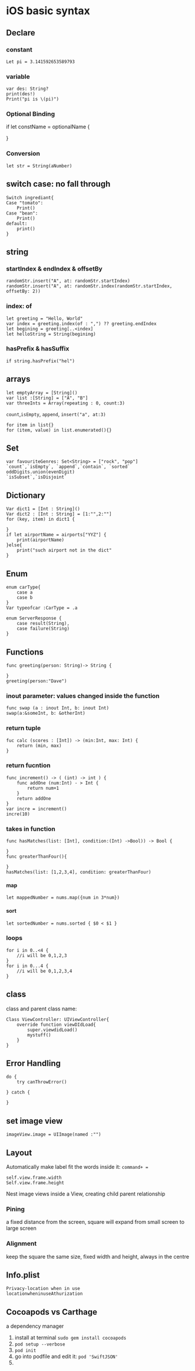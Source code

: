 # iOS basic syntax

## Declare 
### constant

	Let pi = 3.141592653589793 

### variable
	var des: String?
	print(des!)
	Print("pi is \(pi)")
	
### Optional Binding
if let constName = optionalName {

}
### Conversion
	let str = String(aNumber)

## switch case: no fall through
	Switch ingrediant{
	Case "tomato":
		Print()
	Case "bean":
		Print()
	default:
		print()
	}


## string
### startIndex & endIndex & offsetBy
	randomStr.insert("A", at: randomStr.startIndex)
	randomStr.insert("A", at: randomStr.index(randomStr.startIndex, offsetBy: 2))
### index: of
	let greeting = "Hello, World"
	var index = greeting.index(of : ",") ?? greeting.endIndex
	let begining = greeting[..<index]
	let helloString = String(begining)
### hasPrefix & hasSuffix
	if string.hasPrefix("hel")


## arrays
	let emptyArray = [String]()
	var list :[String] = ["A", "B"]
	var threeInts = Array(repeating : 0, count:3)
`count`,`isEmpty`, `append`, `insert("a", at:3)`
	
	for item in list{}
	for (item, value) in list.enumerated(){}
	
## Set

	var favouriteGenres: Set<String> = ["rock", "pop"]
	`count`,`isEmpty`, `append`,`contain`, `sorted`
	oddDigits.union(evenDigit)
	`isSubset`,`isDisjoint`

## Dictionary

	Var dict1 = [Int : String]()
	Var dict2 : [Int : String] = [1:"",2:""]
	for (key, item) in dict1 {
	
	}
	if let airportName = airports["YYZ"] {
		print(airportName)
	}else{
		print("such airport not in the dict"
	}

## Enum	
	enum carType{
		case a
		case b
	}
	Var typeofcar :CarType = .a
	
	enum ServerResponse {
		case result(String),
		case failure(String)
	}
## Functions
	func greeting(person: String)-> String {
	
	}
	greeting(person:"Dave")  
		
### inout parameter: values changed inside the function
	func swap (a : inout Int, b: inout Int)
	swap(a:&someInt, b: &otherInt)
### return tuple
	fuc calc (scores : [Int]) -> (min:Int, max: Int) {
		return (min, max)
	}	
### return fucntion
	func increment() -> ( (int) -> int ) {
		func addOne (num:Int) - > Int {
			return num+1
		}
		return addOne
	}
	var incre = increment()
	incre(10)
### takes in function
	func hasMatches(list: [Int], condition:(Int) ->Bool)) -> Bool {
		
	}
	func greaterThanFour(){
	
	}
	hasMatches(list: [1,2,3,4], condition: greaterThanFour)
	
#### map
	let mappedNumber = nums.map({num in 3*num})
#### sort
	let sortedNumber = nums.sorted { $0 < $1 }
### loops
	for i in 0..<4 {
		//i will be 0,1,2,3
	}
	for i in 0...4 {
		//i will be 0,1,2,3,4
	}
## class

	
class and parent class name:
	
	Class ViewController: UIViewController{
		override function viewDIdLoad{
			super.viewdidLoad()
			mystuff()
		}
	}

## Error Handling

	do {
		try canThrowError()
		
	} catch {
	
	}

## set image view
	imageView.image = UIImage(named :"")
## Layout
Automatically make label fit the words inside it: `command+ =`
	
	self.view.frame.width
	Self.view.frame.height

Nest image views inside a View, creating child parent relationship

### Pining
a fixed distance from the screen, square will expand from small screen to large screen
### Alignment
keep the square the same size, fixed width and height, always in the centre


## Info.plist
	Privacy-location when in use 
	locationwheninuseAthurization

## Cocoapods vs Carthage
a dependency manager

1. install at terminal
	`sudo gem install cocoapods`
2. `pod setup --verbose`
3. `pod init`
4. go into podfile and edit it: `pod 'SwiftJSON'`
5. 






